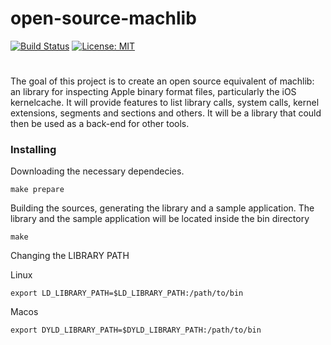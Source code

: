 # open-source-machlib

[![Build Status](https://travis-ci.org/Redridge/open-source-machlib.svg?branch=master)](https://travis-ci.org/Redridge/open-source-machlib) [![License: MIT](https://img.shields.io/badge/License-MIT-blue.svg)](https://opensource.org/licenses/MIT)
# 

The goal of this project is to create an open source equivalent of machlib: an library for inspecting Apple binary format files, particularly the iOS kernelcache. It will provide features to list library calls, system calls, kernel extensions, segments and sections and others. It will be a library that could then be used as a back-end for other tools.


### Installing

Downloading the necessary dependecies.

```
make prepare
```
Building the sources, generating the library and a sample application.
The library and the sample application will be located inside the bin directory

```
make
```
Changing the LIBRARY PATH

Linux 

```
export LD_LIBRARY_PATH=$LD_LIBRARY_PATH:/path/to/bin
```
Macos

```
export DYLD_LIBRARY_PATH=$DYLD_LIBRARY_PATH:/path/to/bin
```




